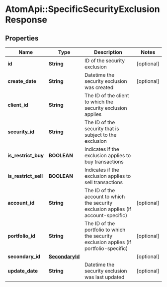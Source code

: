 # AtomApi::SpecificSecurityExclusionResponse

## Properties
Name | Type | Description | Notes
------------ | ------------- | ------------- | -------------
**id** | **String** | ID of the security exclusion | [optional] 
**create_date** | **String** | Datetime the security exclusion was created | [optional] 
**client_id** | **String** | The ID of the client to which the security exclusion applies | 
**security_id** | **String** | The ID of the security that is subject to the exclusion | 
**is_restrict_buy** | **BOOLEAN** | Indicates if the exclusion applies to buy transactions | 
**is_restrict_sell** | **BOOLEAN** | Indicates if the exclusion applies to sell transactions | 
**account_id** | **String** | The ID of the account to which the security exclusion applies (if account-specific) | [optional] 
**portfolio_id** | **String** | The ID of the portfolio to which the security exclusion applies (if portfolio-specific) | [optional] 
**secondary_id** | [**SecondaryId**](SecondaryId.md) |  | [optional] 
**update_date** | **String** | Datetime the security exclusion was last updated | [optional] 


